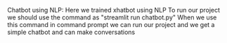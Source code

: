 Chatbot using NLP:
Here we trained xhatbot using NLP
To run our project we should use the command as "streamlit run chatbot.py"
When we use this command in command prompt we can run our project and we get a simple chatbot and can make conversations

